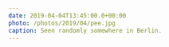 ```yaml
---
date: 2019-04-04T13:45:00.0+00:00
photo: /photos/2019/04/pee.jpg
caption: Seen randomly somewhere in Berlin.
---
```

